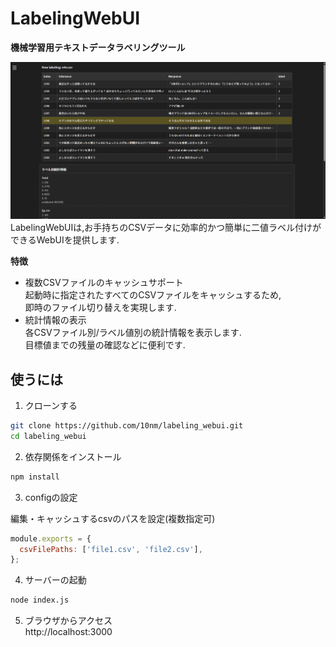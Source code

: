 # LabelingWebUI

**機械学習用テキストデータラベリングツール**

![screenshot](./image.png)
LabelingWebUIは,お手持ちのCSVデータに効率的かつ簡単に二値ラベル付けができるWebUIを提供します.

**特徴**
- 複数CSVファイルのキャッシュサポート  
起動時に指定されたすべてのCSVファイルをキャッシュするため,  
即時のファイル切り替えを実現します.
- 統計情報の表示  
各CSVファイル別/ラベル値別の統計情報を表示します.  
目標値までの残量の確認などに便利です.

## 使うには

1. クローンする
```bash
git clone https://github.com/10nm/labeling_webui.git
cd labeling_webui
```

2. 依存関係をインストール
```bash
npm install
```

3. configの設定  

編集・キャッシュするcsvのパスを設定(複数指定可)
```js
module.exports = {
  csvFilePaths: ['file1.csv', 'file2.csv'],
};
```

4. サーバーの起動
```bash
node index.js
```

5. ブラウザからアクセス  
http://localhost:3000
